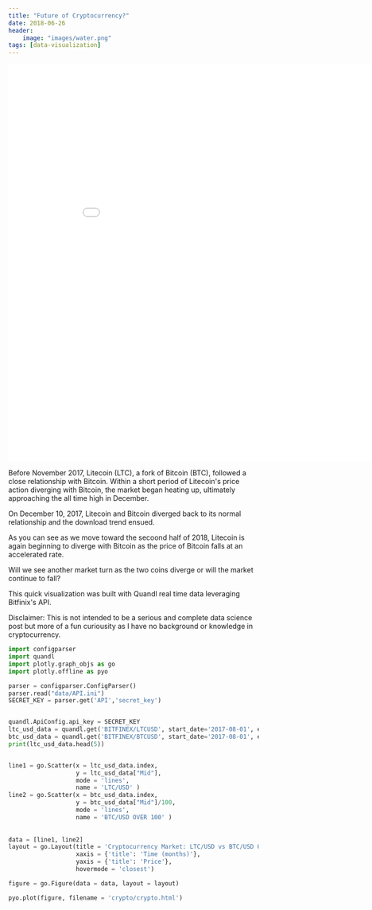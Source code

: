 ```yaml
---
title: "Future of Cryptocurrency?"
date: 2018-06-26
header:
    image: "images/water.png"
tags: [data-visualization]
---
```



<iframe width="900" height="800" frameborder="0" scrolling="no" src="//plot.ly/~ericgu/3.embed"></iframe>


Before November 2017, Litecoin (LTC), a fork of Bitcoin (BTC), followed a close relationship with Bitcoin. Within a short period of Litecoin's price action diverging with Bitcoin, the market began heating up, ultimately approaching the all time high in December. 

On December 10, 2017, Litecoin and Bitcoin diverged back to its normal relationship and the download trend ensued.

As you can see as we move toward the secoond half of 2018, Litecoin is again beginning to diverge with Bitcoin as the price of Bitcoin falls at an accelerated rate.  

Will we see another market turn as the two coins diverge or will the market continue to fall?

This quick visualization was built with Quandl real time data leveraging Bitfinix's API. 

Disclaimer: This is not intended to be a serious and complete data science post but more of a fun curiousity as I have no background or knowledge in cryptocurrency.


```python
import configparser
import quandl
import plotly.graph_objs as go 
import plotly.offline as pyo 

parser = configparser.ConfigParser()
parser.read("data/API.ini")
SECRET_KEY = parser.get('API','secret_key')


quandl.ApiConfig.api_key = SECRET_KEY
ltc_usd_data = quandl.get('BITFINEX/LTCUSD', start_date='2017-08-01', end_date='2018-07-30')
btc_usd_data = quandl.get('BITFINEX/BTCUSD', start_date='2017-08-01', end_date='2018-07-30')
print(ltc_usd_data.head(5))


line1 = go.Scatter(x = ltc_usd_data.index,
                   y = ltc_usd_data["Mid"],
                   mode = 'lines',
                   name = 'LTC/USD' )
line2 = go.Scatter(x = btc_usd_data.index,
                   y = btc_usd_data["Mid"]/100,
                   mode = 'lines',
                   name = 'BTC/USD OVER 100' )                  
                                  
              
data = [line1, line2]
layout = go.Layout(title = 'Cryptocurrency Market: LTC/USD vs BTC/USD OVER 100', 
                   xaxis = {'title': 'Time (months)'},
                   yaxis = {'title': 'Price'},
                   hovermode = 'closest')

figure = go.Figure(data = data, layout = layout)

pyo.plot(figure, filename = 'crypto/crypto.html')         

```
